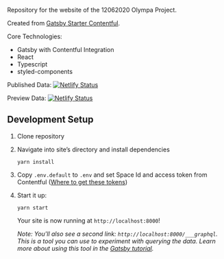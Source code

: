 Repository for the website of the 12062020 Olympa Project.

Created from [Gatsby Starter Contentful](https://github.com/wataruoguchi/gatsby-starter-typescript-contentful).

Core Technologies:

- Gatsby with Contentful Integration
- React
- Typescript
- styled-components

Published Data: [![Netlify Status](https://api.netlify.com/api/v1/badges/6b365c82-a013-4e1c-89dc-2bf6a86bc864/deploy-status)](https://app.netlify.com/sites/olympia-12062020/deploys)

Preview Data: [![Netlify Status](https://api.netlify.com/api/v1/badges/6b365c82-a013-4e1c-89dc-2bf6a86bc864/deploy-status)](https://app.netlify.com/sites/olympia-12062020/deploys)

## Development Setup

1. Clone repository
2. Navigate into site’s directory and install dependencies
   ```shell
   yarn install
   ```
3. Copy `.env.default` to `.env` and set Space Id and access token from Contentful ([Where to get these tokens](https://www.contentful.com/developers/docs/references/authentication/))
4. Start it up:

   ```shell
   yarn start
   ```

   Your site is now running at `http://localhost:8000`!

   _Note: You'll also see a second link: _`http://localhost:8000/___graphql`_. This is a tool you can use to experiment with querying the data. Learn more about using this tool in the [Gatsby tutorial](https://www.gatsbyjs.org/tutorial/part-five/#introducing-graphiql)._
